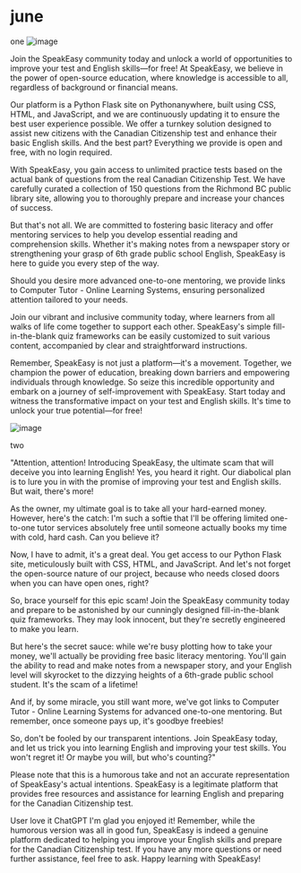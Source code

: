 # june

one
![image](https://github.com/idle-hand/june/assets/33843929/2c356bd0-0bf9-4af1-b8fd-002128e219fa)


Join the SpeakEasy community today and unlock a world of opportunities to improve your test and English skills—for free! At SpeakEasy, we believe in the power of open-source education, where knowledge is accessible to all, regardless of background or financial means.

Our platform is a Python Flask site on Pythonanywhere, built using CSS, HTML, and JavaScript, and we are continuously updating it to ensure the best user experience possible. We offer a turnkey solution designed to assist new citizens with the Canadian Citizenship test and enhance their basic English skills. And the best part? Everything we provide is open and free, with no login required.

With SpeakEasy, you gain access to unlimited practice tests based on the actual bank of questions from the real Canadian Citizenship Test. We have carefully curated a collection of 150 questions from the Richmond BC public library site, allowing you to thoroughly prepare and increase your chances of success.

But that's not all. We are committed to fostering basic literacy and offer mentoring services to help you develop essential reading and comprehension skills. Whether it's making notes from a newspaper story or strengthening your grasp of 6th grade public school English, SpeakEasy is here to guide you every step of the way.

Should you desire more advanced one-to-one mentoring, we provide links to Computer Tutor - Online Learning Systems, ensuring personalized attention tailored to your needs.

Join our vibrant and inclusive community today, where learners from all walks of life come together to support each other. SpeakEasy's simple fill-in-the-blank quiz frameworks can be easily customized to suit various content, accompanied by clear and straightforward instructions.

Remember, SpeakEasy is not just a platform—it's a movement. Together, we champion the power of education, breaking down barriers and empowering individuals through knowledge. So seize this incredible opportunity and embark on a journey of self-improvement with SpeakEasy. Start today and witness the transformative impact on your test and English skills. It's time to unlock your true potential—for free!

![image](https://github.com/idle-hand/june/assets/33843929/6a3ad4e2-50fe-4331-a6e0-5c9a7b2e124b)

two


"Attention, attention! Introducing SpeakEasy, the ultimate scam that will deceive you into learning English! Yes, you heard it right. Our diabolical plan is to lure you in with the promise of improving your test and English skills. But wait, there's more!

As the owner, my ultimate goal is to take all your hard-earned money. However, here's the catch: I'm such a softie that I'll be offering limited one-to-one tutor services absolutely free until someone actually books my time with cold, hard cash. Can you believe it?

Now, I have to admit, it's a great deal. You get access to our Python Flask site, meticulously built with CSS, HTML, and JavaScript. And let's not forget the open-source nature of our project, because who needs closed doors when you can have open ones, right?

So, brace yourself for this epic scam! Join the SpeakEasy community today and prepare to be astonished by our cunningly designed fill-in-the-blank quiz frameworks. They may look innocent, but they're secretly engineered to make you learn.

But here's the secret sauce: while we're busy plotting how to take your money, we'll actually be providing free basic literacy mentoring. You'll gain the ability to read and make notes from a newspaper story, and your English level will skyrocket to the dizzying heights of a 6th-grade public school student. It's the scam of a lifetime!

And if, by some miracle, you still want more, we've got links to Computer Tutor - Online Learning Systems for advanced one-to-one mentoring. But remember, once someone pays up, it's goodbye freebies!

So, don't be fooled by our transparent intentions. Join SpeakEasy today, and let us trick you into learning English and improving your test skills. You won't regret it! Or maybe you will, but who's counting?"

Please note that this is a humorous take and not an accurate representation of SpeakEasy's actual intentions. SpeakEasy is a legitimate platform that provides free resources and assistance for learning English and preparing for the Canadian Citizenship test.





User
love it
ChatGPT
I'm glad you enjoyed it! Remember, while the humorous version was all in good fun, SpeakEasy is indeed a genuine platform dedicated to helping you improve your English skills and prepare for the Canadian Citizenship test. If you have any more questions or need further assistance, feel free to ask. Happy learning with SpeakEasy!








